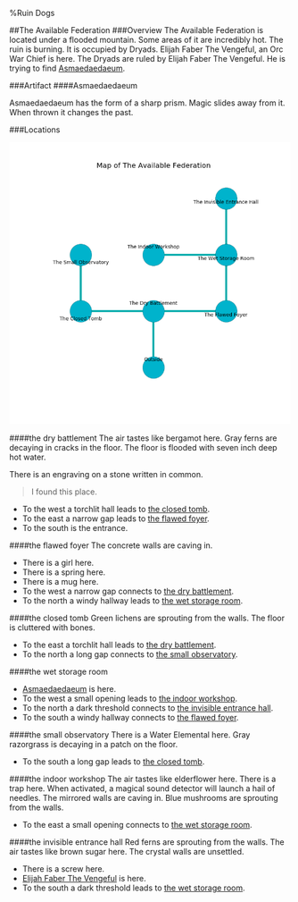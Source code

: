 %Ruin Dogs

##The Available Federation
###Overview
The Available Federation is located under a flooded mountain. Some areas of it are incredibly hot. The ruin is burning. It is occupied by Dryads. <a name="Elijah-Faber-The-Vengeful"></a>Elijah Faber The Vengeful, an Orc War Chief is here. The Dryads are ruled by Elijah Faber The Vengeful. He  is trying to find [Asmaedaedaeum](#Asmaedaedaeum). 



###Artifact
####<a name="Asmaedaedaeum"></a>Asmaedaedaeum


Asmaedaedaeum has the form of a sharp prism. Magic slides away from it. When thrown it changes the past. 





###Locations


![](../v2/images/The-Available-Federation.png)

####<a name="the-dry-battlement"></a>the dry battlement
The air tastes like bergamot here. Gray ferns are decaying in cracks in the floor. The floor is flooded with seven inch deep hot water. 

There is an engraving on a stone written in common. 

> I found this place.
>


* To the west a torchlit hall leads to [the closed tomb](#the-closed-tomb).
* To the east a narrow gap leads to [the flawed foyer](#the-flawed-foyer).
* To the south is the entrance.


####<a name="the-flawed-foyer"></a>the flawed foyer
The concrete walls are caving in. 



* There is a girl here.
* There is a spring here.
* There is a mug here.
* To the west a narrow gap connects to [the dry battlement](#the-dry-battlement).
* To the north a windy hallway leads to [the wet storage room](#the-wet-storage-room).


####<a name="the-closed-tomb"></a>the closed tomb
Green lichens are sprouting from the walls. The floor is cluttered with bones. 



* To the east a torchlit hall leads to [the dry battlement](#the-dry-battlement).
* To the north a long gap connects to [the small observatory](#the-small-observatory).


####<a name="the-wet-storage-room"></a>the wet storage room




* [Asmaedaedaeum](#Asmaedaedaeum) is here.
* To the west a small opening leads to [the indoor workshop](#the-indoor-workshop).
* To the north a dark threshold connects to [the invisible entrance hall](#the-invisible-entrance-hall).
* To the south a windy hallway connects to [the flawed foyer](#the-flawed-foyer).


####<a name="the-small-observatory"></a>the small observatory
There is a Water Elemental here. Gray razorgrass is decaying in a patch on the floor. 



* To the south a long gap leads to [the closed tomb](#the-closed-tomb).


####<a name="the-indoor-workshop"></a>the indoor workshop
The air tastes like elderflower here. There is a trap here. When activated, a magical sound detector will launch a hail of needles. The mirrored walls are caving in. Blue mushrooms are sprouting from the walls. 



* To the east a small opening connects to [the wet storage room](#the-wet-storage-room).


####<a name="the-invisible-entrance-hall"></a>the invisible entrance hall
Red ferns are sprouting from the walls. The air tastes like brown sugar here. The crystal walls are unsettled. 



* There is a screw here.
* [Elijah Faber The Vengeful](#Elijah-Faber-The-Vengeful) is here.
* To the south a dark threshold leads to [the wet storage room](#the-wet-storage-room).


